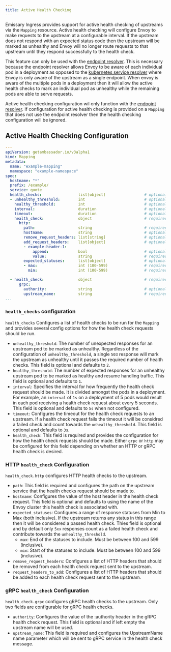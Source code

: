 ```yaml
---
title: Active Health Checking
---
```


Emissary Ingress provides support for active health checking of upstreams via the `Mapping` resource. Active health checking will configure Envoy to make requests to the upstream at a configurable interval. If the upstream does not respond with an expected status code then the upstream will be marked as unhealthy and Envoy will no longer route requests to that upstream until they respond successfully to the health check.

This feature can only be used with the [endpoint resolver](../../topics/running/resolvers#the-kubernetes-endpoint-resolver). This is necessary because the endpoint resolver allows Envoy to be aware of each individual pod in a deployment as opposed to the [kubernetes service resolver](../../topics/running/resolvers#the-kubernetes-service-resolver) where Envoy is only aware of the upstream as a single endpoint. When envoy is aware of the multiple pods in a deployment then it will allow the active health checks to mark an individual pod as unhealthy while the remaining pods are able to serve requests.

<Alert severity="warning">
Active health checking configuration wil only function with the <a href="../../topics/running/resolvers#the-kubernetes-endpoint-resolver">endpoint resolver</a>. If configuration for active health checking is provided on a <code>Mapping</code> that does not use the endpoint resolver then the health checking configuration will be ignored.
</Alert>

## Active Health Checking Configuration

```yaml
---
apiVersion: getambassador.io/v3alpha1
kind: Mapping
metadata:
  name: "example-mapping"
  namespace: "example-namespace"
spec:
  hostname: "*"
  prefix: /example/
  service: quote
  health_checks:                list[object]                 # optional
  - unhealthy_threshold:        int                          # optional (default: 2)
    healthy_threshold:          int                          # optional (default: 1)
    interval:                   duration                     # optional (default: 5s)
    timeout:                    duration                     # optional (default: 3s)
    health_check:               object                       # required
      http:
        path:                   string                       # required
        hostname:               string                       # optional
        remove_request_headers: list[string]                 # optional
        add_request_headers:    list[object]                 # optional
        - example-header-1:
            append:             bool                         # optional (default: true)
            value:              string                       # required
        expected_statuses:      list[object]                 # optional
        - max:                  int (100-599)                # required (only when using expected_statuses)
          min:                  int (100-599)                # required (only when using expected_statuses)

  - health_check:               object                       # required
      grpc:
        authority:              string                       # optional
        upstream_name:          string                       # required
...
```

### `health_checks` configuration

`health_checks` Configures a list of health checks to be run for the `Mapping` and provides several config options for how the health check requests should be run.

- `unhealthy_threshold`: The number of unexpected responses for an upstream pod to be marked as unhealthy. Regardless of the configuration of `unhealthy_threshold`, a single `503` response will mark the upstream as unhealthy until it passes the required number of health checks. This field is optional and defaults to `2`.
- `healthy_threshold`: The number of expected responses for an unhealthy upstream pod to be marked as healthy and resume handling traffic. This field is optional and defaults to `1`.
- `interval`: Specifies the interval for how frequently the health check request should be made. It is divided amongst the pods in a deployment. For example, an `interval` of `1s` on a deployment of 5 pods would result in each pod receiving a health check request about every 5 seconds. This field is optional and defaults to `5s` when not configured.
- `timeout`: Configures the timeout for the health check requests to an upstream. If a health check request fails the timeout it will be considred a failed check and count towards the `unhealthy_threshold`. This field is optional and defaults to `3s`.
- `health_check`: This field is required and provides the configuration for how the health check requests should be made. Either `grpc` or `http` may be configured for this field depending on whether an HTTP or gRPC health check is desired.

### HTTP `health_check` Configuration

`health_check.http` configures HTTP health checks to the upstream.

- `path`: This field is required and configures the path on the upstream service that the health checks request should be made to.
- `hostname`: Configures the value of the host header in the health check request. This field is optional and defaults to using the name of the Envoy cluster this health check is associated with.
- `expected_statuses`: Configures a range of response statuses from Min to Max (both inclusive). If the upstream returns any status in this range then it will be considered a passed health check. Thies field is optional and by default only `5xx` responses count as a failed health check and contribute towards the `unhealthy_threshold`.
  - `max`: End of the statuses to include. Must be between 100 and 599 (inclusive).
  - `min`: Start of the statuses to include. Must be between 100 and 599 (inclusive).
- `remove_request_headers`: Configures a list of HTTP headers that should be removed from each health check request sent to the upstream.
- `request_headers_to_add`: Configures a list of HTTP headers that should be added to each health check request sent to the upstream.

### gRPC `health_check` Configuration

`health_check.grpc` configures gRPC health checks to the upstream. Only two fields are configurable for gRPC health checks.

- `authority`: Configures the value of the :authority header in the gRPC health check request. This field is optional and if left empty the upstream name will be used.
- `upstream_name`: This field is required and configures the UpstreamName name parameter which will be sent to gRPC service in the health check message.
